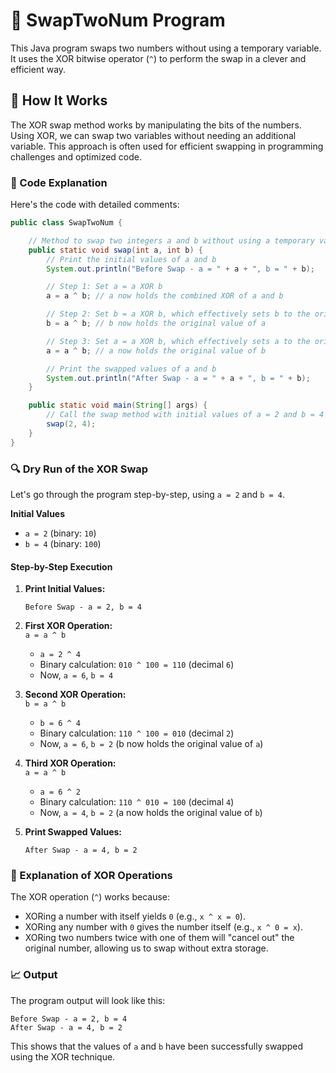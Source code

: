 

# 🔄 SwapTwoNum Program

This Java program swaps two numbers without using a temporary variable. It uses the XOR bitwise operator (`^`) to perform the swap in a clever and efficient way.

## 🌟 How It Works
The XOR swap method works by manipulating the bits of the numbers. Using XOR, we can swap two variables without needing an additional variable. This approach is often used for efficient swapping in programming challenges and optimized code.

### 📜 Code Explanation

Here's the code with detailed comments:

```java
public class SwapTwoNum {

    // Method to swap two integers a and b without using a temporary variable
    public static void swap(int a, int b) {
        // Print the initial values of a and b
        System.out.println("Before Swap - a = " + a + ", b = " + b);

        // Step 1: Set a = a XOR b
        a = a ^ b; // a now holds the combined XOR of a and b

        // Step 2: Set b = a XOR b, which effectively sets b to the original value of a
        b = a ^ b; // b now holds the original value of a

        // Step 3: Set a = a XOR b, which effectively sets a to the original value of b
        a = a ^ b; // a now holds the original value of b

        // Print the swapped values of a and b
        System.out.println("After Swap - a = " + a + ", b = " + b);
    }

    public static void main(String[] args) {
        // Call the swap method with initial values of a = 2 and b = 4
        swap(2, 4);
    }
}
```

### 🔍 Dry Run of the XOR Swap

Let's go through the program step-by-step, using `a = 2` and `b = 4`.

**Initial Values**  
- `a = 2` (binary: `10`)
- `b = 4` (binary: `100`)

#### Step-by-Step Execution

1. **Print Initial Values:**  
   ```
   Before Swap - a = 2, b = 4
   ```

2. **First XOR Operation:**  
   `a = a ^ b`  
   - `a = 2 ^ 4`
   - Binary calculation: `010 ^ 100 = 110` (decimal `6`)
   - Now, `a = 6`, `b = 4`

3. **Second XOR Operation:**  
   `b = a ^ b`
   - `b = 6 ^ 4`
   - Binary calculation: `110 ^ 100 = 010` (decimal `2`)
   - Now, `a = 6`, `b = 2` (b now holds the original value of `a`)

4. **Third XOR Operation:**  
   `a = a ^ b`
   - `a = 6 ^ 2`
   - Binary calculation: `110 ^ 010 = 100` (decimal `4`)
   - Now, `a = 4`, `b = 2` (a now holds the original value of `b`)

5. **Print Swapped Values:**  
   ```
   After Swap - a = 4, b = 2
   ```

### 📝 Explanation of XOR Operations

The XOR operation (`^`) works because:
- XORing a number with itself yields `0` (e.g., `x ^ x = 0`).
- XORing any number with `0` gives the number itself (e.g., `x ^ 0 = x`).
- XORing two numbers twice with one of them will "cancel out" the original number, allowing us to swap without extra storage.

### 📈 Output

The program output will look like this:
```
Before Swap - a = 2, b = 4
After Swap - a = 4, b = 2
```

This shows that the values of `a` and `b` have been successfully swapped using the XOR technique.